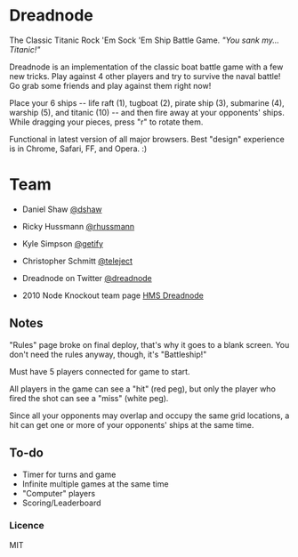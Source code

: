 # Dreadnode #

The Classic Titanic Rock 'Em Sock 'Em Ship Battle Game.
*"You sank my... Titanic!"*

Dreadnode is an implementation of the classic boat battle game with a few new tricks. Play against 4 other players and try to survive the naval battle! Go grab some friends and play against them right now!

Place your 6 ships -- life raft (1), tugboat (2), pirate ship (3), submarine (4), warship (5), and titanic (10) -- and then fire away at your opponents' ships. While dragging your pieces, press "r" to rotate them.

Functional in latest version of all major browsers. Best "design" experience is in Chrome, Safari, FF, and Opera. :)


# Team #

* Daniel Shaw [@dshaw](http://twitter.com/dshaw)
* Ricky Hussmann [@rhussmann](http://twitter.com/rhussmann)
* Kyle Simpson [@getify](http://twitter.com/getify)
* Christopher Schmitt [@teleject](http://twitter.com/teleject)

* Dreadnode on Twitter [@dreadnode](http://twitter/dreadnode)
* 2010 Node Knockout team page [HMS Dreadnode](http://nodeknockout.com/teams/hms-dreadnode)


## Notes ##

"Rules" page broke on final deploy, that's why it goes to a blank screen. You don't need the rules anyway, though, it's "Battleship!"

Must have 5 players connected for game to start.

All players in the game can see a "hit" (red peg), but only the player who fired the shot can see a "miss" (white peg).

Since all your opponents may overlap and occupy the same grid locations, a hit can get one or more of your opponents' ships at the same time.


## To-do ##

- Timer for turns and game
- Infinite multiple games at the same time
- "Computer" players
- Scoring/Leaderboard

### Licence ###

MIT